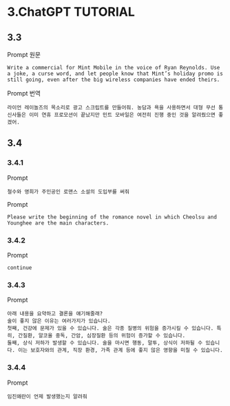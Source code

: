 # 3.ChatGPT TUTORIAL
## 3.3
Prompt 원문
```
Write a commercial for Mint Mobile in the voice of Ryan Reynolds. Use a joke, a curse word, and let people know that Mint’s holiday promo is still going, even after the big wireless companies have ended theirs.
```
Prompt 번역
```
라이언 레이놀즈의 목소리로 광고 스크립트를 만들어줘. 농담과 욕을 사용하면서 대형 무선 통신사들은 이미 연휴 프로모션이 끝났지만 민트 모바일은 여전히 진행 중인 것을 알려줬으면 좋겠어.
```
## 3.4
### 3.4.1
Prompt
```
철수와 영희가 주인공인 로맨스 소설의 도입부를 써줘
```
Prompt
```
Please write the beginning of the romance novel in which Cheolsu and Younghee are the main characters.
```
### 3.4.2
Prompt
```
continue
```
### 3.4.3
Prompt
```
아래 내용을 요약하고 결론을 얘기해줄래?
술이 좋지 않은 이유는 여러가지가 있습니다.
첫째, 건강에 문제가 있을 수 있습니다. 술은 각종 질병의 위험을 증가시킬 수 있습니다. 특히, 간질환, 알코올 중독, 간암, 심장질환 등의 위험이 증가할 수 있습니다.
둘째, 상식 저하가 발생할 수 있습니다. 술을 마시면 행동, 말투, 상식이 저하될 수 있습니다. 이는 보호자와의 관계, 직장 환경, 가족 관계 등에 좋지 않은 영향을 미칠 수 있습니다.
```
### 3.4.4
Prompt
```
임진왜란이 언제 발생했는지 알려줘
```
